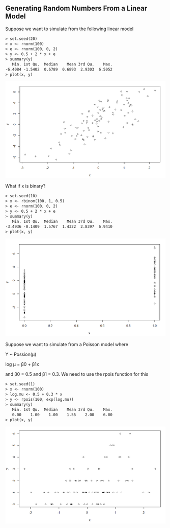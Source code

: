 ## Generating Random Numbers From a Linear Model
Suppose we want to simulate from the following linear model

```
> set.seed(20)
> x <- rnorm(100)
> e <- rnorm(100, 0, 2)
> y <- 0.5 + 2 * x + e
> summary(y)
   Min. 1st Qu.  Median    Mean 3rd Qu.    Max. 
-6.4084 -1.5402  0.6789  0.6893  2.9303  6.5052 
> plot(x, y)
```

![Image of Linear Model](https://github.com/Boxis/R-Programming-Coursera/blob/master/Week%204/img/w4_simulation_linear_model.PNG)

What if x is binary?
```
> set.seed(10)
> x <- rbinom(100, 1, 0.5)
> e <- rnorm(100, 0, 2)
> y <- 0.5 + 2 * x + e
> summary(y)
   Min. 1st Qu.  Median    Mean 3rd Qu.    Max. 
-3.4936 -0.1409  1.5767  1.4322  2.8397  6.9410 
> plot(x, y)
```
![Image of binary](https://github.com/Boxis/R-Programming-Coursera/blob/master/Week%204/img/w4_simulation_linear_model_binary.PNG)

Suppose we want to simulate from a Poisson model where

Y ~ Possion(μ)

log μ = β0 +  β1x

and β0 = 0.5 and β1 = 0.3. We need to use the rpois function for this

```
> set.seed(1)
> x <- rnorm(100)
> log.mu <- 0.5 + 0.3 * x
> y <- rpois(100, exp(log.mu))
> summary(y)
   Min. 1st Qu.  Median    Mean 3rd Qu.    Max. 
   0.00    1.00    1.00    1.55    2.00    6.00 
> plot(x, y)
```
![Image of poisson](https://github.com/Boxis/R-Programming-Coursera/blob/master/Week%204/img/w4_simulation_linear_model_poisson.PNG)




